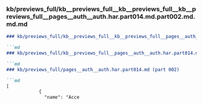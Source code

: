 ### kb/previews_full/kb__previews_full__kb__previews_full__kb__previews_full__pages__auth__auth.har.part014.md.part002.md.md.md

```md
### kb/previews_full/kb__previews_full__kb__previews_full__pages__auth__auth.har.part014.md.part002.md.md

```md
### kb/previews_full/kb__previews_full__pages__auth__auth.har.part014.md.part002.md

```md
### kb/previews_full/pages__auth__auth.har.part014.md (part 002)

```md
[
            {
              "name": "Acce
```

```

```

```

```
